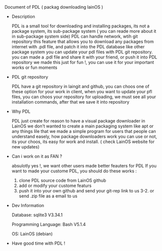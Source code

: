 Document of PDL ( packag downloading lainOS )

- Description

	PDL is a small tool for downloading and installing packages, its not a package system, its sub-package system
	( you can reade more about it in sub-package system side)
	PDL can handle network, wtih git repository this feature that allows you
	to download any packages from internet with .pdl file, and patch it into the PDL database
	like other package system you can update your pdl files with PDL git repository.
	you can made a .pdl file and share it with your friend, or push it into PDL repository
	we made this just for fun !, you can use it for your important works or fun moments

- PDL git repository

	PDL have a git repository in laingit and github, you can choos one of these option for your work
	in client, when you want to update your pfl files, you can choos your repository
	for uploading, we must see all your installation commands, after that we save it into repository

- Why PDL

	PDL just create for reason to have a visual package downloader in LainOS
	we don't wanted to create a main packaging system like apt or any things lile that
	we made a simple program for users that people can understand easely, how package downloaders work
	you can use or not, its your choos, its easy for work and install. ( check LainOS website for new updates)

- Can i work on it as FAN ?

	absulotly yes !, we want other users made better feauters for PDL
	If you want to made your custome PDL, you should do these works :
	1. clone PDL source code from LainOS github
	2. add or modify your custome featurs
	3. push it into your own github and send your git-rep link to us
	3-2. or send .zip file as a email to us

- Dev Information

	Database: sqlite3 V3.34.1
	
	Programming Language: Bash V5.1.4
	
	OS: LainOS (debian)
	

- Have good time with PDL !
